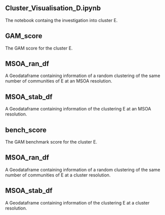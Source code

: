 ## Cluster_Visualisation_D.ipynb
The notebook containg the investigation into cluster E.

## GAM_score
The GAM score for the cluster E.

## MSOA_ran_df
A Geodataframe containing information of a random clustering of the same number of communities of E at an MSOA resolution.

## MSOA_stab_df
A Geodataframe containing information of the clustering E at an MSOA resolution.

## bench_score
The GAM benchmark score for the cluster E.

## MSOA_ran_df
A Geodataframe containing information of a random clustering of the same number of communities of E at a cluster resolution.

## MSOA_stab_df
A Geodataframe containing information of the clustering E at a cluster resolution.
